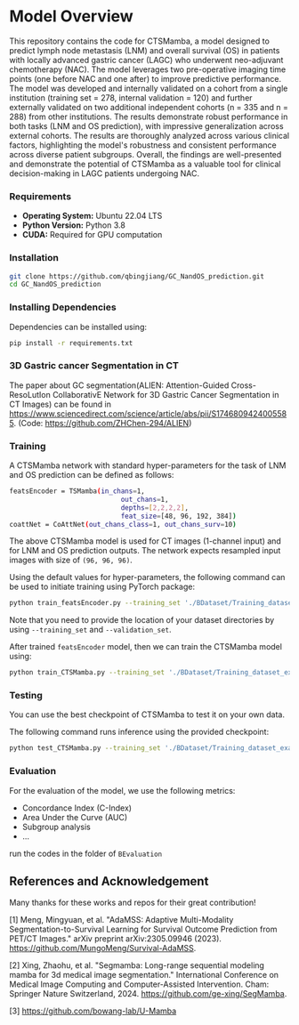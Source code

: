 # Model Overview
This repository contains the code for CTSMamba, a model designed to predict lymph node metastasis (LNM) and overall survival (OS) in patients with locally advanced gastric cancer (LAGC) who underwent neo-adjuvant chemotherapy (NAC). The model leverages two pre-operative imaging time points (one before NAC and one after) to improve predictive performance.
The model was developed and internally validated on a cohort from a single institution (training set = 278, internal validation = 120) and further externally validated on two additional independent cohorts (n = 335 and n = 288) from other institutions. The results demonstrate robust performance in both tasks (LNM and OS prediction), with impressive generalization across external cohorts. 
The results are thoroughly analyzed across various clinical factors, highlighting the model's robustness and consistent performance across diverse patient subgroups. Overall, the findings are well-presented and demonstrate the potential of CTSMamba as a valuable tool for clinical decision-making in LAGC patients undergoing NAC.

### Requirements
- **Operating System:** Ubuntu 22.04 LTS
- **Python Version:** Python 3.8
- **CUDA:** Required for GPU computation

### Installation

   ```bash
   git clone https://github.com/qbingjiang/GC_NandOS_prediction.git
   cd GC_NandOS_prediction
```

### Installing Dependencies
Dependencies can be installed using:
``` bash
pip install -r requirements.txt
```

### 3D Gastric cancer Segmentation in CT

The paper about GC segmentation(ALIEN: Attention-Guided Cross-ResoLutIon CollaborativE Network for 3D Gastric Cancer Segmentation in CT Images) can be found in 
https://www.sciencedirect.com/science/article/abs/pii/S1746809424005585. (Code: https://github.com/ZHChen-294/ALIEN) 

### Training

A CTSMamba network with standard hyper-parameters for the task of LNM and OS prediction can be defined as follows:

``` bash
featsEncoder = TSMamba(in_chans=1,
                            out_chans=1,
                            depths=[2,2,2,2],
                            feat_size=[48, 96, 192, 384]) 
coattNet = CoAttNet(out_chans_class=1, out_chans_surv=10) 
```

The above CTSMamba model is used for CT images (1-channel input) and for LNM and OS prediction outputs. 
The network expects resampled input images with size of ```(96, 96, 96)```.

Using the default values for hyper-parameters, the following command can be used to initiate training using PyTorch package:
``` bash
python train_featsEncoder.py --training_set './BDataset/Training_dataset_example.xlsx' --validation_set './BDataset/test_dataset_example.xlsx' --batch_size 2

```

Note that you need to provide the location of your dataset directories by using ```--training_set``` and ```--validation_set```.

After trained ```featsEncoder``` model, then we can train the CTSMamba model using: 
``` bash
python train_CTSMamba.py --training_set './BDataset/Training_dataset_example.xlsx' --validation_set './BDataset/test_dataset_example.xlsx' --batch_size 2
```

### Testing
You can use the best checkpoint of CTSMamba to test it on your own data.

The following command runs inference using the provided checkpoint: 
``` bash
python test_CTSMamba.py --training_set './BDataset/Training_dataset_example.xlsx' --validation_set './BDataset/test_dataset_example.xlsx' --save_path_train './Bresults/pred_train.xlsx' --save_path_test './Bresults/pred_test.xlsx' --metrics_path './Bresults/metrics_table.csv'
```

### Evaluation
For the evaluation of the model, we use the following metrics: 
- Concordance Index (C-Index)
- Area Under the Curve (AUC)
- Subgroup analysis
- ...

run the codes in the folder of ```BEvaluation```

## References and Acknowledgement 
Many thanks for these works and repos for their great contribution!

[1] Meng, Mingyuan, et al. "AdaMSS: Adaptive Multi-Modality Segmentation-to-Survival Learning for Survival Outcome Prediction from PET/CT Images." arXiv preprint arXiv:2305.09946 (2023). https://github.com/MungoMeng/Survival-AdaMSS.

[2] Xing, Zhaohu, et al. "Segmamba: Long-range sequential modeling mamba for 3d medical image segmentation." International Conference on Medical Image Computing and Computer-Assisted Intervention. Cham: Springer Nature Switzerland, 2024. https://github.com/ge-xing/SegMamba.

[3] https://github.com/bowang-lab/U-Mamba
